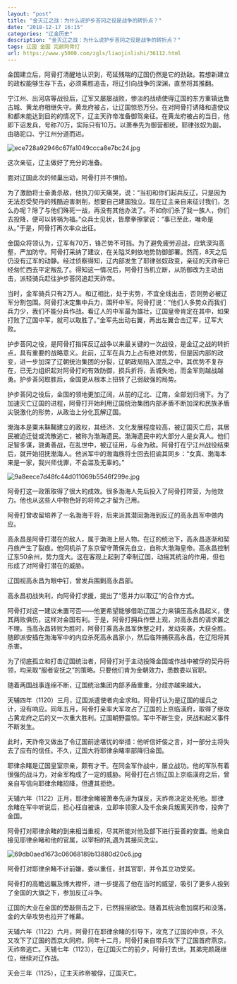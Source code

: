 ```yaml
---
layout: "post"
title: "金灭辽之战：为什么说护步荅冈之役是战争的转折点？"
date: "2018-12-17 16:15"
categories: "辽金历史"
description: "金灭辽之战：为什么说护步荅冈之役是战争的转折点？"
tags: 辽国 金国 完颜阿骨打
url: https://www.y5000.com/zgls/liaojinlishi/36112.html
---
```






金国建立后，阿骨打清醒地认识到，苟延残喘的辽国仍然是它的劲敌。若想新建立的政权能够生存下去，必须乘胜追击，将辽引向战争的深渊，直至将其推翻。  

宁江州、出河店等战役后，辽军又屡屡战败，惨淡的战绩使得辽国的东方重镇达鲁古城、黄龙府相继失守。黄龙府被占，让辽国惊恐万分。在对阿骨打诱降和遣使议和都未能达到目的的情况下，辽主天祚帝准备御驾亲征。在黄龙府被占的当日，他即下诏发兵，号称70万，实际只有10万。以萧奉先为御营都统，耶律张奴为副，由骆驼口、宁江州分道而进。

![ece728a92946c67fa1049ccca8e7bc24.jpg](https://img.y5000.com/uploads/allimg/181029/ece728a92946c67fa1049ccca8e7bc24.jpg)

这次亲征，辽主做好了充分的准备。

面对辽国此次的倾巢出动，阿骨打并不惧怕。

为了激励将士奋勇杀敌，他执刀仰天痛哭，说：“当初和你们起兵反辽，只是因为无法忍受契丹的残酷迫害剥削，想要自己建国独立。现在辽主亲自来征讨我们，怎么办呢？除了与他们殊死一战，再没有其他办法了。不如你们杀了我一族人，你们去投降，便可以转祸为福。”众兵士见状，皆摩拳擦掌说：“事已至此，唯命是从。”于是，阿骨打再次率众出征。

金国众将领认为，辽军有70万，锋芒势不可挡。为了避免疲劳迎战，应筑深沟高壑，严加防守。阿骨打采纳了建议，在关隘爻剌依地势防御部署。然而，8天之后仍没有辽军的动静。经过侦察得知，辽内部发生了耶律张奴政变，亲征的天祚帝已经匆忙西去平定叛乱了。得知这一情况后，阿骨打当机立断，从防御改为主动出击，派轻骑兵赶往护步荅冈追赶天祚帝。

当时，金军骑兵只有2万人。和辽相比，处于劣势，不宜全线出击，否则势必被辽军分割包围。阿骨打决定集中兵力，围歼中军。阿骨打说：“他们人多势众而我们兵力少，我们不能分兵作战。看辽人的中军最为雄壮，辽国皇帝肯定在其中，如果打败了辽国中军，就可以取胜了。”金军先出动右翼，再出左翼合击辽军，辽军大败。

护步荅冈之役，是阿骨打指挥反辽战争以来最关键的一次战役，是金辽之战的转折点，具有重要的战略意义。此前，辽军在兵力上占有绝对优势，但是因内部的政变，进一步加深了辽朝统治集团的分裂，辽朝政局陷入混乱之中，其优势不复存在，已无力组织起对阿骨打的有效防御，损兵折将，丢城失地，而金军则越战越勇。护步荅冈取胜后，金国更从根本上扭转了己弱敌强的局势。

护步荅冈之役后，金国的领地更加辽阔，从前的辽北、辽南，全部划归境下。为了加速灭亡辽国的进程，阿骨打开始利用辽国统治集团内部矛盾不断加深和民族矛盾尖锐激化的形势，从政治上分化瓦解辽国。

渤海本是粟末靺鞨建立的政权，其经济、文化发展程度较高，被辽国灭亡后，其居民被迫迁徙或流散逃亡，被称为渤海遗民。渤海遗民中的大部分人是女真人。他们足智多谋，骁勇善战，在乱世中，被辽征用，与金为敌。阿骨打在宁江州战役结束后，就开始招抚渤海人。他派军中的渤海族将士回去招谕其同乡：“女真、渤海本来是一家，我兴师伐罪，不会滥及无辜的。”

![9a8eece7d48fc44d011069b5546f299e.jpg](https://img.y5000.com/uploads/allimg/181029/9a8eece7d48fc44d011069b5546f299e.jpg)

阿骨打这一政策取得了很大的成效。很多渤海人先后投入了阿骨打阵营，为他效力。他也从这些人中物色好的将帅之才留为己用。

阿骨打曾收留培养了一名渤海干将，后来派其潜回渤海到反辽的高永昌军中做内应。

高永昌是阿骨打潜在的敌人，属于渤海上层人物。在辽的统治下，高永昌逐渐和契丹族产生了裂痕。他伺机杀了东京留守萧保先自立，自称大渤海皇帝。高永昌控制辽东50余州，势力庞大。这在客观上起到了牵制辽国，动摇其统治的作用，但也形成了对阿骨打潜在的威胁。

辽国视高永昌为眼中钉，曾发兵围剿高永昌部。

高永昌初战失利，向阿骨打求援，提出了“愿并力以取辽”的合作方式。

阿骨打对这一建议未置可否——他更希望能够借助辽国之力来镇压高永昌起义，使其两败俱伤，这样对金国有利。于是，阿骨打拥兵作壁上观，对高永昌的请求置之不理。当高永昌转败为胜时，阿骨打乘高永昌军休整之时，发动突袭，大获全胜。随即派安插在渤海军中的内应杀死高永昌家小，然后临阵捕获高永昌，在辽阳将其杀害。

为了彻底孤立和打击辽国统治者，阿骨打对于主动投降金国或作战中被俘的契丹将领，均采取“服者安抚之”的策略。只要他们肯为金朝效力，悉数委以官职。

随着两国战事连绵不断，辽国统治集团内部矛盾重重，分歧亦越来越大。

天辅四年（1120）三月，辽国派遣使者向金求和。阿骨打认为是辽国的缓兵之计，没有响应。同年五月，阿骨打亲率大军攻占了辽国的上京临潢府，取得了继攻占黄龙府之后的又一次重大胜利。辽国朝野震惊。军中不断生变，厌战和起义事件不断发生。

此时，天祚帝又做出了令辽国前途堪忧的举措：他听信奸佞之言，对一部分主将失去了应有的信任。不久，辽国大将耶律余睹率部降归金国。

耶律余睹是辽国皇室宗亲，颇有才干。在同金军作战中，屡立战功。他的军队有着很强的战斗力，对金军构成了一定的威胁。阿骨打在占领辽国上京临潢府之后，曾亲自写信向耶律余睹招降，但遭其拒绝。

天辅六年（1122）正月，耶律余睹被萧奉先诬为谋反，天祚帝决定处死他。耶律余睹在军中听说后，担心枉自被诛，立即率领家人及千余亲兵叛离天祚帝，投奔了金国。

阿骨打对耶律余睹的到来相当重视，尽其所能对他及部下进行妥善的安置。他亲自接见耶律余睹和他的官属，以宰相的礼遇为其接风洗尘。

![69db0aed1673c06068189b13880d20c6.jpg](https://img.y5000.com/uploads/allimg/181029/69db0aed1673c06068189b13880d20c6.jpg)

阿骨打对耶律余睹不计前嫌，委以重任，封其官职，并令其立功受奖。

阿骨打的高瞻远瞩及博大襟怀，进一步提高了他在当时的威望，吸引了更多人投到了金国的大旗之下，参加反辽斗争。

辽国的大业在金国的旁敲侧击之下，已然摇摇欲坠。随着其统治愈加腐朽和没落，金的大举攻势也拉开了帷幕。

天辅六年（1122）六月，阿骨打在耶律余睹的引导下，攻克了辽国的中京，不久又攻下了辽国的西京大同府。同年十二月，阿骨打亲自带兵攻下了辽国首府燕京，天祚帝逃亡。天辅七年（1123），在辽国灭亡的前夕，阿骨打去世。其弟完颜晟继位，继续对辽作战。

天会三年（1125），辽主天祚帝被俘，辽国灭亡。
